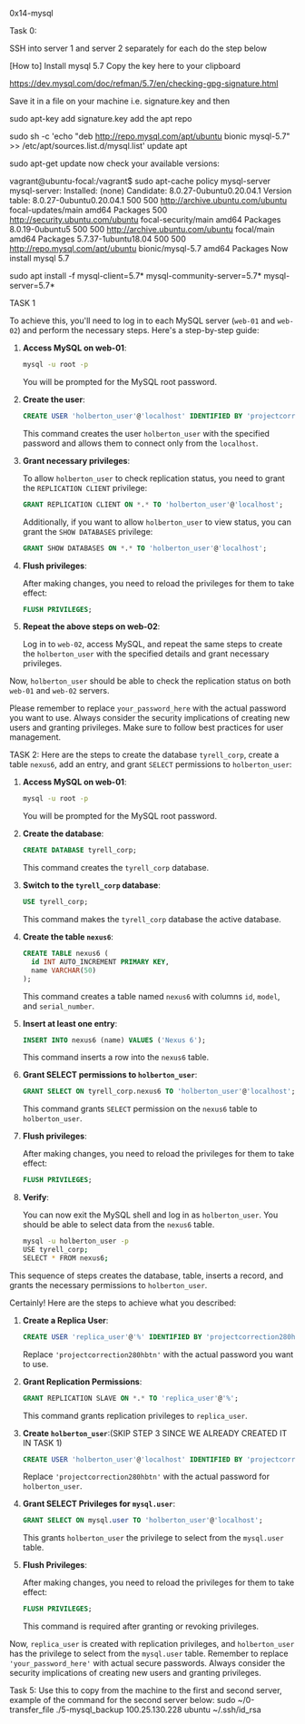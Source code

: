 0x14-mysql

Task 0:

SSH into server 1 and server 2 separately for each do the step below

[How to] Install mysql 5.7
Copy the key here to your clipboard

https://dev.mysql.com/doc/refman/5.7/en/checking-gpg-signature.html

Save it in a file on your machine i.e. signature.key and then

sudo apt-key add signature.key
add the apt repo

sudo sh -c 'echo "deb http://repo.mysql.com/apt/ubuntu bionic mysql-5.7" >> /etc/apt/sources.list.d/mysql.list'
update apt

sudo apt-get update
now check your available versions:

vagrant@ubuntu-focal:/vagrant$ sudo apt-cache policy mysql-server
mysql-server:
  Installed: (none)
  Candidate: 8.0.27-0ubuntu0.20.04.1
  Version table:
     8.0.27-0ubuntu0.20.04.1 500
        500 http://archive.ubuntu.com/ubuntu focal-updates/main amd64 Packages
        500 http://security.ubuntu.com/ubuntu focal-security/main amd64 Packages
     8.0.19-0ubuntu5 500
        500 http://archive.ubuntu.com/ubuntu focal/main amd64 Packages
     5.7.37-1ubuntu18.04 500
        500 http://repo.mysql.com/apt/ubuntu bionic/mysql-5.7 amd64 Packages
Now install mysql 5.7

sudo apt install -f mysql-client=5.7* mysql-community-server=5.7* mysql-server=5.7*


TASK 1

To achieve this, you'll need to log in to each MySQL server (`web-01` and `web-02`) and perform the necessary steps. Here's a step-by-step guide:

1. **Access MySQL on web-01**:

   ```bash
   mysql -u root -p
   ```

   You will be prompted for the MySQL root password.

2. **Create the user**:

   ```sql
   CREATE USER 'holberton_user'@'localhost' IDENTIFIED BY 'projectcorrection280hbtn';
   ```

   This command creates the user `holberton_user` with the specified password and allows them to connect only from the `localhost`.

3. **Grant necessary privileges**:

   To allow `holberton_user` to check replication status, you need to grant the `REPLICATION CLIENT` privilege:

   ```sql
   GRANT REPLICATION CLIENT ON *.* TO 'holberton_user'@'localhost';
   ```

   Additionally, if you want to allow `holberton_user` to view status, you can grant the `SHOW DATABASES` privilege:

   ```sql
   GRANT SHOW DATABASES ON *.* TO 'holberton_user'@'localhost';
   ```

4. **Flush privileges**:

   After making changes, you need to reload the privileges for them to take effect:

   ```sql
   FLUSH PRIVILEGES;
   ```

5. **Repeat the above steps on web-02**:

   Log in to `web-02`, access MySQL, and repeat the same steps to create the `holberton_user` with the specified details and grant necessary privileges.

Now, `holberton_user` should be able to check the replication status on both `web-01` and `web-02` servers.

Please remember to replace `your_password_here` with the actual password you want to use. Always consider the security implications of creating new users and granting privileges. Make sure to follow best practices for user management.

TASK 2:
Here are the steps to create the database `tyrell_corp`, create a table `nexus6`, add an entry, and grant `SELECT` permissions to `holberton_user`:

1. **Access MySQL on web-01**:

   ```bash
   mysql -u root -p
   ```

   You will be prompted for the MySQL root password.

2. **Create the database**:

   ```sql
   CREATE DATABASE tyrell_corp;
   ```

   This command creates the `tyrell_corp` database.

3. **Switch to the `tyrell_corp` database**:

   ```sql
   USE tyrell_corp;
   ```

   This command makes the `tyrell_corp` database the active database.

4. **Create the table `nexus6`**:

   ```sql
   CREATE TABLE nexus6 (
     id INT AUTO_INCREMENT PRIMARY KEY,
     name VARCHAR(50)
   );
   ```

   This command creates a table named `nexus6` with columns `id`, `model`, and `serial_number`.

5. **Insert at least one entry**:

   ```sql
   INSERT INTO nexus6 (name) VALUES ('Nexus 6');
   ```

   This command inserts a row into the `nexus6` table.

6. **Grant SELECT permissions to `holberton_user`**:

   ```sql
   GRANT SELECT ON tyrell_corp.nexus6 TO 'holberton_user'@'localhost';
   ```

   This command grants `SELECT` permission on the `nexus6` table to `holberton_user`.

7. **Flush privileges**:

   After making changes, you need to reload the privileges for them to take effect:

   ```sql
   FLUSH PRIVILEGES;
   ```

8. **Verify**:

   You can now exit the MySQL shell and log in as `holberton_user`. You should be able to select data from the `nexus6` table.

   ```bash
   mysql -u holberton_user -p
   USE tyrell_corp;
   SELECT * FROM nexus6;
   ```

This sequence of steps creates the database, table, inserts a record, and grants the necessary permissions to `holberton_user`.

Certainly! Here are the steps to achieve what you described:

1. **Create a Replica User**:

   ```sql
   CREATE USER 'replica_user'@'%' IDENTIFIED BY 'projectcorrection280hbtn';
   ```

   Replace `'projectcorrection280hbtn'` with the actual password you want to use.

2. **Grant Replication Permissions**:

   ```sql
   GRANT REPLICATION SLAVE ON *.* TO 'replica_user'@'%';
   ```

   This command grants replication privileges to `replica_user`.

3. **Create `holberton_user`**:(SKIP STEP 3 SINCE WE ALREADY CREATED IT IN TASK 1)

   ```sql
   CREATE USER 'holberton_user'@'localhost' IDENTIFIED BY 'projectcorrection280hbtn';
   ```

   Replace `'projectcorrection280hbtn'` with the actual password for `holberton_user`.

4. **Grant SELECT Privileges for `mysql.user`**:

   ```sql
   GRANT SELECT ON mysql.user TO 'holberton_user'@'localhost';
   ```

   This grants `holberton_user` the privilege to select from the `mysql.user` table.

5. **Flush Privileges**:

   After making changes, you need to reload the privileges for them to take effect:

   ```sql
   FLUSH PRIVILEGES;
   ```

   This command is required after granting or revoking privileges.

Now, `replica_user` is created with replication privileges, and `holberton_user` has the privilege to select from the `mysql.user` table. Remember to replace `'your_password_here'` with actual secure passwords. Always consider the security implications of creating new users and granting privileges.

Task 5:
Use this to copy from the machine to the first and second server, example of the command for the second server below:
sudo ~/0-transfer_file ./5-mysql_backup 100.25.130.228 ubuntu ~/.ssh/id_rsa
